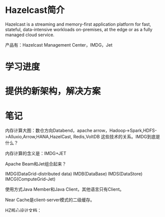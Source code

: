 # Hazelcast简介

Hazelcast is a streaming and memory-first application platform for fast, stateful, data-intensive workloads on-premises,
at the edge or as a fully managed cloud service.

产品有：Hazelcast Management Center，IMDG，Jet

# 学习进度

# 提供的新架构，解决方案

# 笔记

内存计算大图：数仓方向Databend，apache arrow，Hadoop->Spark,HDFS->Alluxio,Arrow,HANA,HazelCast, Redis,VoltDB 这些技术的关系。IMDG到底是什么？

内存计算的含义是：IMDG+JET

Apache Beam和Jet组合起来？

IMDG(DataGrid-distributed data) IMDB(DataBase) IMDS(DataStore) IMCG(ComputeGrid-Jet)

使用方式Java Member和Java Client，其他语言只有Client。

Near Cache是client-server模式的二级缓存。

HZ核心设计文档：https://github.com/hazelcast/hazelcast/blob/master/docs/design/template.md

Bridging Between Java 8 Streams and Hazelcast Jet

In-Memory Storage/In-Memory Compute/Real-Time Processing

Distributed Data Design(Partitioning and Replication)： AP:Replication(lazy replication), primary-copy, best-effort, no
strong consistency but monotonic reads guarantee, anti-entropy,at-least-once, CP: Consensus algorithms Raft

嵌入式是否支持”跨应用”发现彼此？

membership具体细节，如何加入和如何退出，以及数据迁移细节官方文档涉及比较少。

Build Distributed System

Core Object：Config,DistributedObject,Node,NodeState,Cluster,HazelcastInstance

FD:PhiAccrualFailureDetector,PhiAccrualClusterFailureDetector,DeadlineClusterFailureDetector,PingFailureDetector

## Jet

Hazelcast Jet no dependency on disk storage, it keeps all of its operational state in the RAM of the cluster


## 竞品

https://www.gartner.com/reviews/market/in-memory-data-grids

Apache Ignite，Pivotal Gemfire，Terracotta BigMemory，JBoss Data Grid，GigaSpaces，Oracle Coherence SAP HANA？timesten

an alternative to Coherence and Terracotta

## Starter

https://docs.hazelcast.com/hazelcast/5.1/pipelines/spring-boot

# 参考

## Paper

[Phi Accrual Failure Detector](https://www.computer.org/csdl/proceedings-article/srds/2004/22390066/12OmNvT2phv)

[Group membership and view synchrony in partitionable asynchronous distributed systems: specifications](https://dl.acm.org/doi/pdf/10.1145/250007.250010)

## Repository

https://github.com/xiaozhiliaoo/hazelcast

https://github.com/xiaozhiliaoo/hazelcast-code-samples

https://github.com/xiaozhiliaoo/hazelcast-jet

https://github.com/xiaozhiliaoo/hazelcast-practice

## 链接

Redis和Hazelcast对比：https://hazelcast.com/compare-with-redis/

Jet和Spark对比：https://hazelcast.com/blog/how-hazelcast-jet-compares-to-apache-spark/